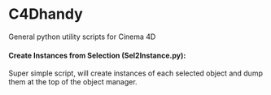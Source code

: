 # C4Dhandy
General python utility scripts for Cinema 4D

#### Create Instances from Selection (Sel2Instance.py):

Super simple script, will create instances of each selected object and dump them at the top of the object manager.


